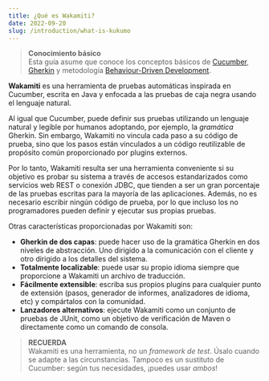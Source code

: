 ```yaml
---
title: ¿Qué es Wakamiti?
date: 2022-09-20
slug: /introduction/what-is-kukumo
---
```



> **Conocimiento básico** <br />
> Esta guía asume que conoce los conceptos básicos de [Cucumber](https://cucumber.io/docs/guides/overview/), 
> [Gherkin](https://cucumber.io/docs/gherkin/) y metodología [Behaviour-Driven Development](https://cucumber.io/docs/bdd/).


**Wakamiti** es una herramienta de pruebas automáticas inspirada en Cucumber, escrita en Java y enfocada a las pruebas de 
caja negra usando el lenguaje natural.

Al igual que Cucumber, puede definir sus pruebas utilizando un lenguaje natural y legible por humanos adoptando, por 
ejemplo, la *gramática* Gherkin. Sin embargo, Wakamiti no vincula cada paso a su código de prueba, sino que los pasos 
están vinculados a un código reutilizable de propósito común proporcionado por plugins externos. 

Por lo tanto, Wakamiti resulta ser una herramienta conveniente si su objetivo es probar su sistema a través de accesos 
estandarizados como servicios web REST o conexión JDBC, que tienden a ser un gran porcentaje de las pruebas escritas 
para la mayoría de las aplicaciones. Además, no es necesario escribir ningún código de prueba, por lo que incluso los no 
programadores pueden definir y ejecutar sus propias pruebas.

Otras características proporcionadas por Wakamiti son:

- **Gherkin de dos capas**: puede hacer uso de la gramática Gherkin en dos niveles de abstracción. Uno dirigido a la 
comunicación con el cliente y otro dirigido a los detalles del sistema.
- **Totalmente localizable**: puede usar su propio idioma siempre que proporcione a Wakamiti un archivo de traducción.
- **Fácilmente extensible**: escriba sus propios plugins para cualquier punto de extensión (pasos, generador de informes, 
analizadores de idioma, etc) y compártalos con la comunidad.
- **Lanzadores alternativos**: ejecute Wakamiti como un conjunto de pruebas de JUnit, como un objetivo de verificación de 
Maven o directamente como un comando de consola.


> **RECUERDA** <br />
> Wakamiti es una herramienta, no un *framework de test*. Úsalo cuando se adapte a las circunstancias. Tampoco es un 
> sustituto de Cucumber: según tus necesidades, ¡puedes usar *ambos*! 
